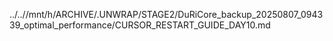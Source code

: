 ../..//mnt/h/ARCHIVE/.UNWRAP/STAGE2/DuRiCore_backup_20250807_094339_optimal_performance/CURSOR_RESTART_GUIDE_DAY10.md